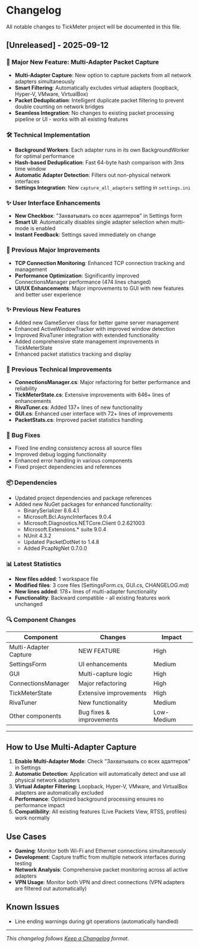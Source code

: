 # Changelog

All notable changes to TickMeter project will be documented in this file.

## [Unreleased] - 2025-09-12

### 🚀 Major New Feature: Multi-Adapter Packet Capture
- **Multi-Adapter Capture**: New option to capture packets from all network adapters simultaneously
- **Smart Filtering**: Automatically excludes virtual adapters (loopback, Hyper-V, VMware, VirtualBox)
- **Packet Deduplication**: Intelligent duplicate packet filtering to prevent double counting on network bridges
- **Seamless Integration**: No changes to existing packet processing pipeline or UI - works with all existing features

### 🛠️ Technical Implementation
- **Background Workers**: Each adapter runs in its own BackgroundWorker for optimal performance
- **Hash-based Deduplication**: Fast 64-byte hash comparison with 3ms time window
- **Automatic Adapter Detection**: Filters out non-physical network interfaces
- **Settings Integration**: New `capture_all_adapters` setting in `settings.ini`

### ✨ User Interface Enhancements
- **New Checkbox**: "Захватывать со всех адаптеров" in Settings form
- **Smart UI**: Automatically disables single adapter selection when multi-mode is enabled
- **Instant Feedback**: Settings saved immediately on change

### 🔧 Previous Major Improvements
- **TCP Connection Monitoring**: Enhanced TCP connection tracking and management
- **Performance Optimization**: Significantly improved ConnectionsManager performance (474 lines changed)
- **UI/UX Enhancements**: Major improvements to GUI with new features and better user experience

### ✨ Previous New Features
- Added new GameServer class for better game server management
- Enhanced ActiveWindowTracker with improved window detection
- Improved RivaTuner integration with extended functionality
- Added comprehensive state management improvements in TickMeterState
- Enhanced packet statistics tracking and display

### 🔧 Previous Technical Improvements
- **ConnectionsManager.cs**: Major refactoring for better performance and reliability
- **TickMeterState.cs**: Extensive improvements with 646+ lines of enhancements
- **RivaTuner.cs**: Added 137+ lines of new functionality
- **GUI.cs**: Enhanced user interface with 72+ lines of improvements
- **PacketStats.cs**: Improved packet statistics handling

### 🐛 Bug Fixes
- Fixed line ending consistency across all source files
- Improved debug logging functionality
- Enhanced error handling in various components
- Fixed project dependencies and references

### 📦 Dependencies
- Updated project dependencies and package references
- Added new NuGet packages for enhanced functionality:
  - BinarySerializer 8.6.4.1
  - Microsoft.Bcl.AsyncInterfaces 9.0.4
  - Microsoft.Diagnostics.NETCore.Client 0.2.621003
  - Microsoft.Extensions.* suite 9.0.4
  - NUnit 4.3.2
  - Updated PacketDotNet to 1.4.8
  - Added PcapNgNet 0.7.0.0

### 📊 Latest Statistics
- **New files added**: 1 workspace file
- **Modified files**: 3 core files (SettingsForm.cs, GUI.cs, CHANGELOG.md)
- **New lines added**: 178+ lines of multi-adapter functionality
- **Functionality**: Backward compatible - all existing features work unchanged

### 🔍 Component Changes
| Component | Changes | Impact |
|-----------|---------|--------|
| Multi-Adapter Capture | NEW FEATURE | High |
| SettingsForm | UI enhancements | Medium |
| GUI | Multi-capture logic | High |
| ConnectionsManager | Major refactoring | High |
| TickMeterState | Extensive improvements | High |
| RivaTuner | New functionality | Medium |
| Other components | Bug fixes & improvements | Low-Medium |

---

## How to Use Multi-Adapter Capture

1. **Enable Multi-Adapter Mode**: Check "Захватывать со всех адаптеров" in Settings
2. **Automatic Detection**: Application will automatically detect and use all physical network adapters
3. **Virtual Adapter Filtering**: Loopback, Hyper-V, VMware, and VirtualBox adapters are automatically excluded
4. **Performance**: Optimized background processing ensures no performance impact
5. **Compatibility**: All existing features (Live Packets View, RTSS, profiles) work normally

## Use Cases

- **Gaming**: Monitor both Wi-Fi and Ethernet connections simultaneously
- **Development**: Capture traffic from multiple network interfaces during testing
- **Network Analysis**: Comprehensive packet monitoring across all active adapters
- **VPN Usage**: Monitor both VPN and direct connections (VPN adapters are filtered out automatically)

## Known Issues
- Line ending warnings during git operations (automatically handled)

---

*This changelog follows [Keep a Changelog](https://keepachangelog.com/en/1.0.0/) format.*